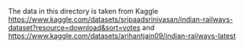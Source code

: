 The data in this directory is taken from Kaggle https://www.kaggle.com/datasets/sripaadsrinivasan/indian-railways-dataset?resource=download&sort=votes and https://www.kaggle.com/datasets/arihantjain09/indian-railways-latest
